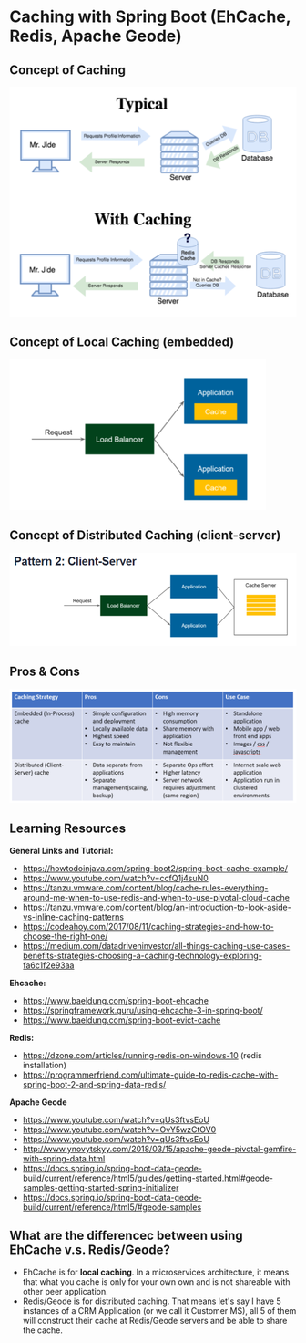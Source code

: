 # **Caching with Spring Boot (EhCache, Redis, Apache Geode)**

## **Concept of Caching**
![](.README_images/ConceptOfCaching.png)

## **Concept of Local Caching (embedded)**
![](.README_images/conceptOfLocalCaching.png)

## **Concept of Distributed Caching (client-server)**
![](.README_images/conceptOfDistributedCaching.png)

## **Pros & Cons**
![](.README_images/prosCons.png)

## **Learning Resources**
**General Links and Tutorial:**
- https://howtodoinjava.com/spring-boot2/spring-boot-cache-example/
- https://www.youtube.com/watch?v=ccfQ1j4suN0
- https://tanzu.vmware.com/content/blog/cache-rules-everything-around-me-when-to-use-redis-and-when-to-use-pivotal-cloud-cache
- https://tanzu.vmware.com/content/blog/an-introduction-to-look-aside-vs-inline-caching-patterns
- https://codeahoy.com/2017/08/11/caching-strategies-and-how-to-choose-the-right-one/
- https://medium.com/datadriveninvestor/all-things-caching-use-cases-benefits-strategies-choosing-a-caching-technology-exploring-fa6c1f2e93aa

**Ehcache:**

- https://www.baeldung.com/spring-boot-ehcache
- https://springframework.guru/using-ehcache-3-in-spring-boot/
- https://www.baeldung.com/spring-boot-evict-cache

**Redis:**

- https://dzone.com/articles/running-redis-on-windows-10 (redis installation)
- https://programmerfriend.com/ultimate-guide-to-redis-cache-with-spring-boot-2-and-spring-data-redis/

**Apache Geode**
- https://www.youtube.com/watch?v=qUs3ftvsEoU
- https://www.youtube.com/watch?v=OvY5wzCtOV0
- https://www.youtube.com/watch?v=qUs3ftvsEoU
- http://www.ynovytskyy.com/2018/03/15/apache-geode-pivotal-gemfire-with-spring-data.html
- https://docs.spring.io/spring-boot-data-geode-build/current/reference/html5/guides/getting-started.html#geode-samples-getting-started-spring-initializer
- https://docs.spring.io/spring-boot-data-geode-build/current/reference/html5/#geode-samples

## **What are the differencec between using EhCache v.s. Redis/Geode?**
 
- EhCache is for **local caching**. In a microservices architecture, it means that what you cache is only for your own own and is not shareable with other peer application.
- Redis/Geode is for distributed caching. That means let's say I have 5 instances of a CRM Application (or we call it Customer MS), all 5 of them will construct their cache at Redis/Geode servers and be able to share the cache.